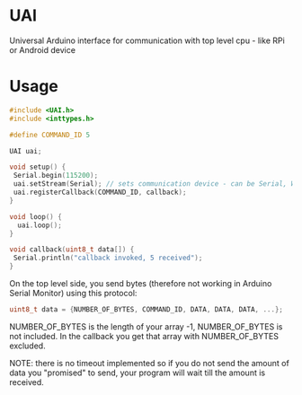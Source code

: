 UAI
===

Universal Arduino interface for communication with top level cpu - like RPi or Android device

Usage
=====
```C++
#include <UAI.h>
#include <inttypes.h>

#define COMMAND_ID 5

UAI uai;

void setup() {
 Serial.begin(115200);
 uai.setStream(Serial); // sets communication device - can be Serial, Wire, etc. everything that inherits from Stream class
 uai.registerCallback(COMMAND_ID, callback);
}

void loop() {
  uai.loop();
}

void callback(uint8_t data[]) {
 Serial.println("callback invoked, 5 received");
}
```

On the top level side, you send bytes (therefore not working in Arduino Serial Monitor) using this protocol:

```C
uint8_t data = {NUMBER_OF_BYTES, COMMAND_ID, DATA, DATA, DATA, ...};
```
NUMBER_OF_BYTES is the length of your array -1, NUMBER_OF_BYTES is not included.
In the callback you get that array with NUMBER_OF_BYTES excluded.

NOTE: there is no timeout implemented so if you do not send the amount of data you "promised" to send, your program will wait till the amount is received.
